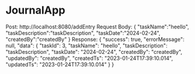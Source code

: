 # JournalApp
Post: http://localhost:8080/addEntry
Request Body:
{
    "taskName":"heello",
    "taskDescription":"taskDescription",
    "taskDate":"2024-02-24",
    "createdBy":"createdBy"
}
Response:
{
    "success": true,
    "errorMessage": null,
    "data": {
        "taskId": 3,
        "taskName": "heello",
        "taskDescription": "taskDescription",
        "taskDate": "2024-02-24",
        "createdBy": "createdBy",
        "updatedBy": "createdBy",
        "createdTs": "2023-01-24T17:39:10.014",
        "updatedTs": "2023-01-24T17:39:10.014"
    }
}
